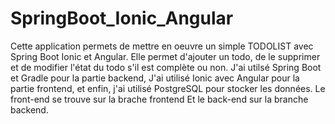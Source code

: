 # SpringBoot_Ionic_Angular
Cette application permets de mettre en oeuvre un simple TODOLIST avec Spring Boot Ionic et Angular.
Elle permet d'ajouter un todo, de le supprimer et de modifier l'état du todo s'il est complète ou non.
J'ai utilsé Spring Boot et Gradle pour la partie backend,
J'ai utilisé Ionic avec Angular pour la partie frontend,
et enfin, j'ai utilisé PostgreSQL pour stocker les données.
Le front-end se trouve sur la brache frontend
Et le back-end sur la branche backend.
